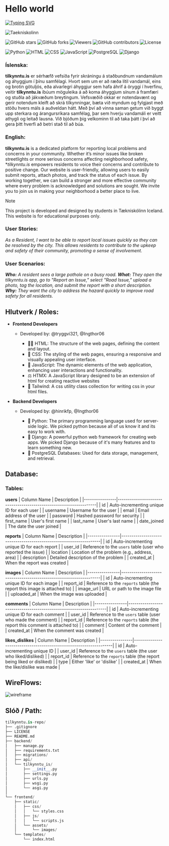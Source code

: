 # Hello world
[![Typing SVG](https://readme-typing-svg.demolab.com?font=Kode+Mono&size=50&duration=2500&pause=1000&width=435&lines=tilkynntu.is)](https://git.io/typing-svg)



![Taekniskolinn](https://img.shields.io/badge/Taekniskolinn-blue?style=for-the-badge&logo=https://encrypted-tbn0.gstatic.com/images?q=tbn:ANd9GcQqTwAaMeKxCyPqZWQFVSrB3ifYAiyyDOn1HQ&s&logoColor=white)

![GitHub stars](https://img.shields.io/github/stars/tilkynntu-is/tilkynntu-project?style=social)
![GitHub forks](https://img.shields.io/github/forks/tilkynntu-is/tilkynntu-project?style=social)
![Viewers](https://img.shields.io/badge/viewers-0-%23000000?style=flat-square&logo=GitHub&logoColor=white)
![GitHub contributors](https://img.shields.io/github/contributors/tilkynntu-is/tilkynntu-project)
![License](https://img.shields.io/github/license/tilkynntu-is/tilkynntu-project)

![Python](https://img.shields.io/badge/Python-3.9-blue?logo=python&logoColor=white)
![HTML](https://img.shields.io/badge/HTML-5-orange?logo=html5&logoColor=white)
![CSS](https://img.shields.io/badge/CSS-3-blue?logo=css3&logoColor=white)
![JavaScript](https://img.shields.io/badge/JavaScript-ES6-yellow?logo=javascript&logoColor=white)
![PostgreSQL](https://img.shields.io/badge/PostgreSQL-4B8BBE?style=flat-square&logo=PostgreSQL&logoColor=white)
![Django](https://img.shields.io/badge/Django-3.2%2B-green?style=flat&logo=django&logoColor=white)


### Íslenska:

**tilkynntu.is** er sérhæfð vefsíða fyrir skráningu á staðbundnum vandamálum og áhyggjum í þínu samfélagi. Hvort sem um er að ræða lítil vandamál, eins og brotin götuljós, eða alvarlegri áhyggjur sem hafa áhrif á öryggi í hverfinu, veitir **tilkynntu.is** íbúum möguleika á að koma áhyggjum sínum á framfæri og stuðla að jákvæðum breytingum. Vefsvæðið okkar er notendavænt og gerir notendum kleift að skrá tilkynningar, bæta við myndum og fylgjast með stöðu hvers máls á auðveldan hátt. Með því að vinna saman getum við byggt upp sterkara og árangursríkara samfélag, þar sem hverju vandamáli er veitt athygli og leitað lausna. Við bjóðum þig velkominn til að taka þátt í því að gera þitt hverfi að betri stað til að búa.


### English:

**tilkynntu.is** is a dedicated platform for reporting local problems and concerns in your community. Whether it’s minor issues like broken streetlights or more serious concerns affecting neighborhood safety, **tilkynntu.is* empowers residents to voice their concerns and contribute to positive change. Our website is user-friendly, allowing users to easily submit reports, attach photos, and track the status of each issue. By working together, we can build a stronger and more effective community where every problem is acknowledged and solutions are sought. We invite you to join us in making your neighborhood a better place to live.



> [!NOTE]
> This project is developed and designed by students in Tækniskólinn Iceland. This website is for educational purposes only.


### User Stories:
_As a Resident, I want to be able to report local issues quickly so they can be resolved by the city.
This allows residents to contribute to the upkeep and safety of their community, promoting a sense of involvement._

### User Scenarios:
_**Who:** A resident sees a large pothole on a busy road.
**What:** They open the tilkynntu.is app, go to "Report an Issue," select "Road Issue," upload a photo, tag the location, and submit the report with a short description.
**Why:** They want the city to address the hazard quickly to improve road safety for all residents._


## Hlutverk / Roles:

+ **Frontend Developers**
  - Developed by: @tryggvi321, @Ingthor06
  
    - 👷‍♂️ HTML: The structure of the web pages, defining the content and layout.
    - 🎨 CSS: The styling of the web pages, ensuring a responsive and visually appealing user interface.
    - 📝 JavaScript: The dynamic elements of the web application, enhancing user interactions and functionality.
    - ⚖️ HTMX: A JavaScript library designed to be an extension of html for creating reactive websites
    - 💨 Tailwind: A css utility class collection for writing css in your html files.

+ **Backend Developers**
  - Developed by: @hinrikfp, @Ingthor06 
 
    - 🐍 Python: The primary programming language used for server-side logic. We picked python because all of us know it and its easy to work with.
    - 📗 Django: A powerful python web framework for creating web apps. We picked Django because of it's many features and to learn something new.
    - 🐘 PostgreSQL Databases: Used for data storage, management, and retrieval.

## Database:
### Tables:

**users**
| Column Name    | Description                                                       |
|----------------|-------------------------------------------------------------------|
| id             | Auto-incrementing unique ID for each user                         |
| username       | Username for the user                                             |
| email          | Email address of the user                                         |
| password       | Hashed password for security                                      |
| first_name     | User's first name                                                 |
| last_name      | User's last name                                                  |
| date_joined    | The date the user joined                                          |

**reports**
| Column Name    | Description                                                       |
|----------------|-------------------------------------------------------------------|
| id             | Auto-incrementing unique ID for each report                       |
| user_id        | Reference to the `users` table (user who reported the issue)     |
| location       | Location of the problem (e.g., address, area)                     |
| description    | Detailed description of the problem                               |
| created_at     | When the report was created                                       |

**images**
| Column Name    | Description                                                       |
|----------------|-------------------------------------------------------------------|
| id             | Auto-incrementing unique ID for each image                        |
| report_id      | Reference to the `reports` table (the report this image is attached to) |
| image_url      | URL or path to the image file                                     |
| uploaded_at    | When the image was uploaded                                       |

**comments**
| Column Name    | Description                                                       |
|----------------|-------------------------------------------------------------------|
| id             | Auto-incrementing unique ID for each comment                      |
| user_id        | Reference to the `users` table (user who made the comment)        |
| report_id      | Reference to the `reports` table (the report this comment is attached to) |
| comment        | Content of the comment                                            |
| created_at     | When the comment was created                                      |

**likes_dislikes**
| Column Name    | Description                                                       |
|----------------|-------------------------------------------------------------------|
| id             | Auto-incrementing unique ID                                        |
| user_id        | Reference to the `users` table (the user who liked/disliked)     |
| report_id      | Reference to the `reports` table (the report being liked or disliked) |
| type           | Either 'like' or 'dislike'                                        |
| created_at     | When the like/dislike was made                                    |




## WireFlows:
![wireframe](https://github.com/user-attachments/assets/195fdf20-d5fb-4a4d-8d84-c1ba9d250ef8)




## Slóð / Path:
```py
tilkynntu.is-repo/
├── .gitignore                
├── LICENSE                   
├── README.md                 
├── backend/                  
│   ├── manage.py             
│   ├── requirements.txt
│   ├── migrations/
│   ├── api/
│   └── tilkynntu_is/            
│       ├── __init__.py       
│       ├── settings.py       
│       ├── urls.py           
│       ├── wsgi.py           
│       └── asgi.py           
│    
└── frontend/                 
    ├── static/               
    │   ├── css/              
    │   │   └── styles.css    
    │   ├── js/               
    │   │   └── scripts.js    
    │   └── assets/
    │       └── images/
    └── templates/            
        └── index.html               
```

